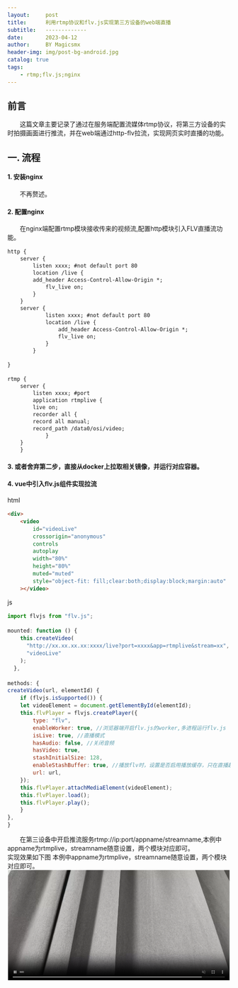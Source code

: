 ```yaml
---
layout:     post
title:      利用rtmp协议和flv.js实现第三方设备的web端直播
subtitle:   -------------
date:       2023-04-12
author:     BY Magicsmx
header-img: img/post-bg-android.jpg
catalog: true
tags:
    - rtmp;flv.js;nginx
---
```



## 前言

&emsp;&emsp;这篇文章主要记录了通过在服务端配置流媒体rtmp协议，将第三方设备的实时拍摄画面进行推流，并在web端通过http-flv拉流，实现网页实时直播的功能。  

## 一. 流程
#### 1. 安装nginx
&emsp;&emsp;不再赘述。
#### 2. 配置nginx
&emsp;&emsp;在nginx端配置rtmp模块接收传来的视频流,配置http模块引入FLV直播流功能。
```shell
http {
    server {
        listen xxxx; #not default port 80
        location /live {
	    add_header Access-Control-Allow-Origin *;
            flv_live on;
        }
    }
    server {
            listen xxxx; #not default port 80
            location /live {
                add_header Access-Control-Allow-Origin *;
                flv_live on;
            }
        }

}

rtmp {
    server {
        listen xxxx; #port
        application rtmplive {
        live on;
        recorder all {
		record all manual;
		record_path /data0/osi/video;
            }
    }
    }
```
#### 3. 或者舍弃第二步，直接从docker上拉取相关镜像，并运行对应容器。
 

#### 4. vue中引入flv.js组件实现拉流

html
```html
<div>
    <video
        id="videoLive"
        crossorigin="anonymous"
        controls
        autoplay
        width="80%"
        height="80%"
        muted="muted"
        style="object-fit: fill;clear:both;display:block;margin:auto"
    ></video>
```

js
```js
import flvjs from "flv.js";

mounted: function () {
    this.createVideo(
      "http://xx.xx.xx.xx:xxxx/live?port=xxxx&app=rtmplive&stream=xx",
      "videoLive"
    );
  },

methods: {
createVideo(url, elementId) {
    if (flvjs.isSupported()) {
    let videoElement = document.getElementById(elementId);
    this.flvPlayer = flvjs.createPlayer({
        type: "flv",
        enableWorker: true, //浏览器端开启flv.js的worker,多进程运行flv.js
        isLive: true, //直播模式
        hasAudio: false, //关闭音频
        hasVideo: true,
        stashInitialSize: 128,
        enableStashBuffer: true, //播放flv时，设置是否启用播放缓存，只在直播起作用。
        url: url,
    });
    this.flvPlayer.attachMediaElement(videoElement);
    this.flvPlayer.load();
    this.flvPlayer.play();
    }
},
}
```

&emsp;&emsp;在第三设备中开启推流服务rtmp://ip:port/appname/streamname,本例中appname为rtmplive，streamname随意设置，两个模块对应即可。  
实现效果如下图
本例中appname为rtmplive，streamname随意设置，两个模块对应即可。
![](https://raw.githubusercontent.com/Magicsmx/Magicsmx.github.io/master/img/flv.png)


